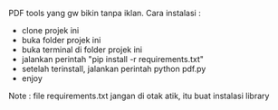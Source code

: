 PDF tools yang gw bikin tanpa iklan.
 Cara instalasi :
* clone projek ini
* buka folder projek ini
* buka terminal di folder projek ini
* jalankan perintah "pip install -r requirements.txt"
* setelah terinstall, jalankan perintah python pdf.py
* enjoy

Note : file requirements.txt jangan di otak atik, itu buat instalasi library 